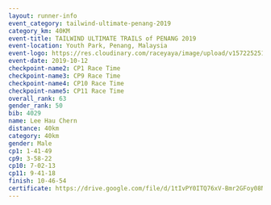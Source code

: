 ```yaml
---
layout: runner-info 
event_category: tailwind-ultimate-penang-2019 
category_km: 40KM 
event-title: TAILWIND ULTIMATE TRAILS of PENANG 2019 
event-location: Youth Park, Penang, Malaysia 
event-logo: https://res.cloudinary.com/raceyaya/image/upload/v1572252513/logo/utop-2019_h9tzys.jpg 
event-date: 2019-10-12 
checkpoint-name2: CP1 Race Time 
checkpoint-name3: CP9 Race Time 
checkpoint-name4: CP10 Race Time 
checkpoint-name5: CP11 Race Time 
overall_rank: 63
gender_rank: 50
bib: 4029
name: Lee Hau Chern
distance: 40km
category: 40km
gender: Male
cp1: 1-41-49
cp9: 3-58-22
cp10: 7-02-13
cp11: 9-41-18
finish: 10-46-54
certificate: https://drive.google.com/file/d/1tIvPY0ITQ76xV-Bmr2GFoy08NWmlo9Cz/view?usp=sharing
---
```

